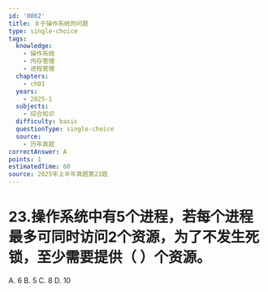 ```yaml
---
id: '0062'
title: 关于操作系统的问题
type: single-choice
tags:
  knowledge:
    - 操作系统
    - 内存管理
    - 进程管理
  chapters:
    - ch01
  years:
    - 2025-1
  subjects:
    - 综合知识
  difficulty: basic
  questionType: single-choice
  source:
    - 历年真题
correctAnswer: A
points: 1
estimatedTime: 60
source: 2025年上半年真题第23题
---
```

# 23.操作系统中有5个进程，若每个进程最多可同时访问2个资源，为了不发生死锁，至少需要提供（ ）个资源。

A. 6
B. 5
C. 8
D. 10
